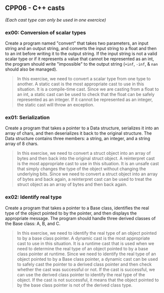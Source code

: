 ## CPP06 - C++ casts

*(Each cast type can only be used in one exercice)*

### ex00: Conversion of scalar types
Create a program named "convert" that takes two parameters, an input string and an output string, and converts the input string to a float and then to an int before writing it to the output string. If the input string is not a valid scalar type or if it represents a value that cannot be represented as an int, the program should write "impossible" to the output string (`+inf`, `-inf`, & `nan` should also be managed).
> In this exercise, we need to convert a scalar type from one type to another. A static cast is the most appropriate cast to use in this situation. It is a compile-time cast. Since we are casting from a float to an int, a static cast can be used to check that the float can be safely represented as an integer. If it cannot be represented as an integer, the static cast will throw an exception. 

### ex01: Serialization
Create a program that takes a pointer to a Data structure, serializes it into an array of chars, and then deserializes it back to the original structure. The Data structure contains three members: a string, an integer, and a string array of 8 chars.
> In this exercise, we need to convert a struct object into an array of bytes and then back into the original struct object. A reinterpret cast is the most appropriate cast to use in this situation. It is an unsafe cast that simply changes the type of the object without changing the underlying bits. Since we need to convert a struct object into an array of bytes and back again, a reinterpret cast can be used to treat the struct object as an array of bytes and then back again.

### ex02: Identify real type
Create a program that takes a pointer to a Base class, identifies the real type of the object pointed to by the pointer, and then displays the appropriate message. The program should handle three derived classes of the Base class: A, B, and C.
> In this exercise, we need to identify the real type of an object pointed to by a base class pointer. A dynamic cast is the most appropriate cast to use in this situation. It is a runtime cast that is used when we need to determine the real type of an object pointed to by a base class pointer at runtime. Since we need to identify the real type of an object pointed to by a Base class pointer, a dynamic cast can be used to safely cast the pointer to a derived class pointer and then check whether the cast was successful or not. If the cast is successful, we can use the derived class pointer to identify the real type of the object. If the cast is not successful, it means that the object pointed to by the base class pointer is not of the derived class type.
